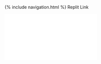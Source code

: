 {% include navigation.html %}
Replit Link 
<iframe frameborder=“0” width=“100%” height=“800px” src=“https://replit.com/@kamyamahendru/cat#main.py” iframe>

